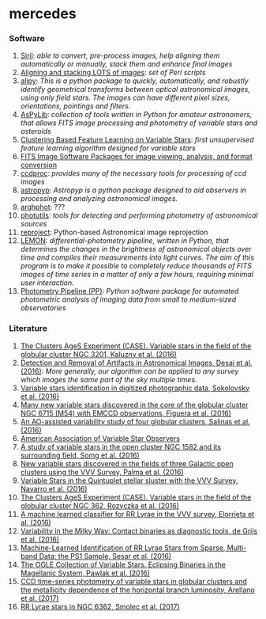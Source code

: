 # mercedes

### Software

1. [Siril](http://free-astro.vinvin.tf/index.php/Siril): *able to convert, pre-process images, help aligning them automatically or manually, stack them and enhance final images*
2. [Aligning and stacking LOTS of images](http://spiff.rit.edu/classes/phys373/lectures/align/align_scripts.html): *set of Perl scripts*
3. [alipy](http://obswww.unige.ch/~tewes/alipy/index.html): *This is a python package to quickly, automatically, and robustly identify geometrical transforms between optical astronomical images, using only field stars. The images can have different pixel sizes, orientations, pointings and filters.*
4. [AsPyLib](http://www.aspylib.com/): *collection of tools written in Python for amateur astronomers, that allows FITS image processing and photometry of variable stars and asteroids*
5. [Clustering Based Feature Learning on Variable Stars](http://adsabs.harvard.edu/abs/2016arXiv160208977M): *first unsupervised feature learning algorithm designed for variable stars*
6. [FITS Image Software Packages for image viewing, analysis, and format conversion](http://fits.gsfc.nasa.gov/fits_viewer.html)
7. [ccdproc](https://github.com/astropy/ccdproc): *provides many of the necessary tools for processing of ccd images*
8. [astropyp](https://github.com/fred3m/astropyp): *Astropyp is a python package designed to aid observers in processing and analyzing astronomical images.*
9. [arghphot](https://github.com/balbinot/arghphot): ???
10. [photutils](https://photutils.readthedocs.io): *tools for detecting and performing photometry of astronomical sources*
11. [reproject](https://github.com/astrofrog/reproject): Python-based Astronomical image reprojection
12. [LEMON](https://github.com/vterron/lemon/): *differential-photometry pipeline, written in Python, that determines the changes in the brightness of astronomical objects over time and compiles their measurements into light curves. The aim of this program is to make it possible to completely reduce thousands of FITS images of time series in a matter of only a few hours, requiring minimal user interaction.*
13. [Photometry Pipeline (PP)](https://github.com/mommermi/photometrypipeline): *Python software package for automated photometric analysis of imaging data from small to medium-sized observatories*

### Literature

1. [The Clusters AgeS Experiment (CASE). Variable stars in the field of the globular cluster NGC 3201, Kaluzny et al. (2016)](http://adsabs.harvard.edu/abs/2016arXiv160401362K)
2. [Detection and Removal of Artifacts in Astronomical Images, Desai et al. (2016)](http://arxiv.org/abs/1601.07182): *More generally, our algorithm can be applied to any survey which images the same part of the sky multiple times.*
3. [Variable stars identification in digitized photographic data, Sokolovsky et al. (2016)](http://adsabs.harvard.edu/abs/2016arXiv160503571S)
4. [Many new variable stars discovered in the core of the globular cluster NGC 6715 (M54) with EMCCD observations, Figuera et al. (2016)](http://adsabs.harvard.edu/abs/2016arXiv160506141F)
5. [An AO-assisted variability study of four globular clusters, Salinas et al. (2016)](http://adsabs.harvard.edu/abs/2016arXiv160506517S)
6. [American Association of Variable Star Observers](https://www.aavso.org/)
7. [A study of variable stars in the open cluster NGC 1582 and its surrounding field, Somg et al. (2016)](http://adsabs.harvard.edu/abs/2016arXiv160604792S)
8. [New variable stars discovered in the fields of three Galactic open clusters using the VVV Survey, Palma et al. (2016)](http://adsabs.harvard.edu/abs/2016arXiv160605028P)
9. [Variable Stars in the Quintuplet stellar sluster with the VVV Survey, Navarro et al. (2016)](http://adsabs.harvard.edu/abs/2016arXiv160701795N)
10. [The Clusters AgeS Experiment (CASE). Variable stars in the field of the globular cluster NGC 362, Rozyczka et al. (2016)](http://adsabs.harvard.edu/abs/2016arXiv161002173R)
11. [A machine learned classifier for RR Lyrae in the VVV survey, Elorrieta et al. (2016)](http://adsabs.harvard.edu/abs/2016arXiv161005707E)
12. [Variability in the Milky Way: Contact binaries as diagnostic tools, de Grijs et al. (2016)](https://arxiv.org/abs/1611.08409)
13. [Machine-Learned Identification of RR Lyrae Stars from Sparse, Multi-band Data: the PS1 Sample, Sesar et al. (2016)](http://adsabs.harvard.edu/abs/2016arXiv161108596S)
14. [The OGLE Collection of Variable Stars. Eclipsing Binaries in the Magellanic System, Pawlak et al. (2016)](http://adsabs.harvard.edu/abs/2016arXiv161206394P)
15. [CCD time-series photometry of variable stars in globular clusters and the metallicity dependence of the horizontal branch luminosity, Arellano et al. (2017)](http://adsabs.harvard.edu/abs/2017arXiv170102719A)
16. [RR Lyrae stars in NGC 6362, Smolec et al. (2017)](http://adsabs.harvard.edu/abs/2017MNRAS.tmp..159S)
